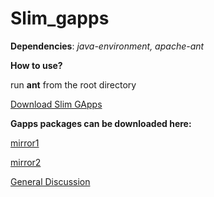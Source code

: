 # Slim_gapps

<b>Dependencies</b>: <i>java-environment, apache-ant</i>

<b>How to use?</b>

run <b>ant</b> from the root directory

<a href="https://github.com/dankoman30/slimlp_gapps">Download Slim GApps</a>

<b>Gapps packages can be downloaded here:</b>

<a href="http://104.236.22.120/index.php?device=gapps/lollipop">mirror1</a>

<a href="http://209.95.39.164/Gapps/Lollipop/">mirror2</a>



<a href="http://forum.xda-developers.com/slimroms/general/gapps-official-slim-gapps-trds-slimkat-t2792842">General Discussion</a>
